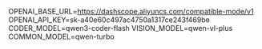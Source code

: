 OPENAI_BASE_URL=https://dashscope.aliyuncs.com/compatible-mode/v1
OPENAI_API_KEY=sk-a40e60c497ac4750a1317ce243f469be
CODER_MODEL=qwen3-coder-flash
VISION_MODEL=qwen-vl-plus
COMMON_MODEL=qwen-turbo